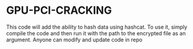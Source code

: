 # GPU-PCI-CRACKING

This code will add the ability to hash data using hashcat. To use it, simply compile the code and then run it with the path to the encrypted file as an argument.
Anyone can modify and update code in repo
